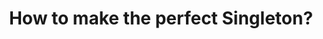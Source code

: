 ---
layout: post
section-type: post
title: How to make the perfect Singleton?
redirect: https://android.jlelse.eu/how-to-make-the-perfect-singleton-de6b951dfdb0
category: Java
---